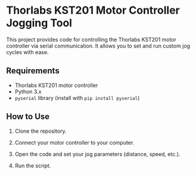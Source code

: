 # Thorlabs KST201 Motor Controller Jogging Tool

This project provides code for controlling the Thorlabs KST201 motor controller via serial communication. It allows you to set and run custom jog cycles with ease.

## Requirements

- Thorlabs KST201 motor controller
- Python 3.x
- `pyserial` library (install with `pip install pyserial`)

## How to Use

1. Clone the repository.

2. Connect your motor controller to your computer.

3. Open the code and set your jog parameters (distance, speed, etc.).

4. Run the script.
